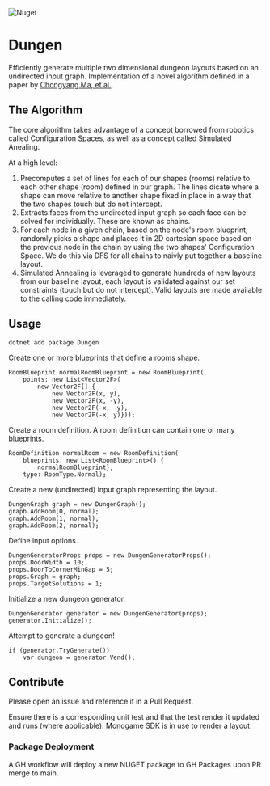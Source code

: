 
![Nuget](https://img.shields.io/nuget/v/Dungen)

# Dungen

Efficiently generate multiple two dimensional dungeon layouts based on an undirected input graph. Implementation of a novel algorithm defined in a paper by [Chongyang Ma, et al.](http://chongyangma.com/publications/gl/index.html "Game Level Layout from Design Specification"). 

## The Algorithm

The core algorithm takes advantage of a concept borrowed from robotics called Configuration Spaces, as well as a concept called Simulated Anealing.

At a high level:
 
1. Precomputes a set of lines for each of our shapes 
(rooms) relative to each other shape (room) defined in our graph. The lines dicate where a shape can move relative to another shape fixed in place in a way that the two shapes touch but do not intercept. 
2. Extracts faces from the undirected input graph so each face can be solved for individually. These are known as chains.
3. For each node in a given chain, based on the node's room blueprint, randomly picks a shape and places it in 2D cartesian space based on the previous node in the chain by using the two shapes' Configuration Space. We do this via DFS for all chains to naivly put together a baseline layout.
4. Simulated Annealing is leveraged to generate hundreds of new layouts from our baseline layout, each layout is validated against our set constraints (touch but do not intercept). Valid layouts are made available to the calling code immediately.

## Usage

```dotnet add package Dungen```

Create one or more blueprints that define a rooms shape.
```
RoomBlueprint normalRoomBlueprint = new RoomBlueprint(
    points: new List<Vector2F>(
        new Vector2F[] {
            new Vector2F(x, y), 
            new Vector2F(x, -y),
            new Vector2F(-x, -y),
            new Vector2F(-x, y)}));
```

Create a room definition. A room definition can contain one or many blueprints.
```
RoomDefinition normalRoom = new RoomDefinition( 
    blueprints: new List<RoomBlueprint>() {
        normalRoomBlueprint},
    type: RoomType.Normal);
```

Create a new (undirected) input graph representing the layout.
```
DungenGraph graph = new DungenGraph();
graph.AddRoom(0, normal);
graph.AddRoom(1, normal);
graph.AddRoom(2, normal);
```

Define input options.
```
DungenGeneratorProps props = new DungenGeneratorProps();
props.DoorWidth = 10;
props.DoorToCornerMinGap = 5;
props.Graph = graph;
props.TargetSolutions = 1;
```

Initialize a new dungeon generator.
```
DungenGenerator generator = new DungenGenerator(props);
generator.Initialize(); 
```

Attempt to generate a dungeon!
```
if (generator.TryGenerate())
    var dungeon = generator.Vend();
```

## Contribute

Please open an issue and reference it in a Pull Request. 

Ensure there is a corresponding unit test and that the test render it updated and runs (where applicable). Monogame SDK is in use to render a layout.

### Package Deployment

A GH workflow will deploy a new NUGET package to GH Packages upon PR merge to main.